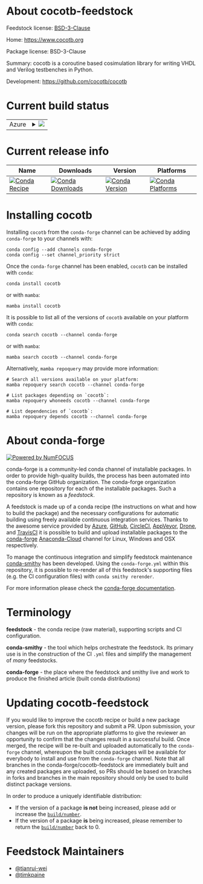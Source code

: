 About cocotb-feedstock
======================

Feedstock license: [BSD-3-Clause](https://github.com/conda-forge/cocotb-feedstock/blob/main/LICENSE.txt)

Home: https://www.cocotb.org

Package license: BSD-3-Clause

Summary: cocotb is a coroutine based cosimulation library for writing VHDL and Verilog testbenches in Python.

Development: https://github.com/cocotb/cocotb

Current build status
====================


<table>
    
  <tr>
    <td>Azure</td>
    <td>
      <details>
        <summary>
          <a href="https://dev.azure.com/conda-forge/feedstock-builds/_build/latest?definitionId=19242&branchName=main">
            <img src="https://dev.azure.com/conda-forge/feedstock-builds/_apis/build/status/cocotb-feedstock?branchName=main">
          </a>
        </summary>
        <table>
          <thead><tr><th>Variant</th><th>Status</th></tr></thead>
          <tbody><tr>
              <td>linux_64_python3.10.____cpython</td>
              <td>
                <a href="https://dev.azure.com/conda-forge/feedstock-builds/_build/latest?definitionId=19242&branchName=main">
                  <img src="https://dev.azure.com/conda-forge/feedstock-builds/_apis/build/status/cocotb-feedstock?branchName=main&jobName=linux&configuration=linux%20linux_64_python3.10.____cpython" alt="variant">
                </a>
              </td>
            </tr><tr>
              <td>linux_64_python3.11.____cpython</td>
              <td>
                <a href="https://dev.azure.com/conda-forge/feedstock-builds/_build/latest?definitionId=19242&branchName=main">
                  <img src="https://dev.azure.com/conda-forge/feedstock-builds/_apis/build/status/cocotb-feedstock?branchName=main&jobName=linux&configuration=linux%20linux_64_python3.11.____cpython" alt="variant">
                </a>
              </td>
            </tr><tr>
              <td>linux_64_python3.8.____cpython</td>
              <td>
                <a href="https://dev.azure.com/conda-forge/feedstock-builds/_build/latest?definitionId=19242&branchName=main">
                  <img src="https://dev.azure.com/conda-forge/feedstock-builds/_apis/build/status/cocotb-feedstock?branchName=main&jobName=linux&configuration=linux%20linux_64_python3.8.____cpython" alt="variant">
                </a>
              </td>
            </tr><tr>
              <td>linux_64_python3.9.____cpython</td>
              <td>
                <a href="https://dev.azure.com/conda-forge/feedstock-builds/_build/latest?definitionId=19242&branchName=main">
                  <img src="https://dev.azure.com/conda-forge/feedstock-builds/_apis/build/status/cocotb-feedstock?branchName=main&jobName=linux&configuration=linux%20linux_64_python3.9.____cpython" alt="variant">
                </a>
              </td>
            </tr><tr>
              <td>osx_64_python3.10.____cpython</td>
              <td>
                <a href="https://dev.azure.com/conda-forge/feedstock-builds/_build/latest?definitionId=19242&branchName=main">
                  <img src="https://dev.azure.com/conda-forge/feedstock-builds/_apis/build/status/cocotb-feedstock?branchName=main&jobName=osx&configuration=osx%20osx_64_python3.10.____cpython" alt="variant">
                </a>
              </td>
            </tr><tr>
              <td>osx_64_python3.11.____cpython</td>
              <td>
                <a href="https://dev.azure.com/conda-forge/feedstock-builds/_build/latest?definitionId=19242&branchName=main">
                  <img src="https://dev.azure.com/conda-forge/feedstock-builds/_apis/build/status/cocotb-feedstock?branchName=main&jobName=osx&configuration=osx%20osx_64_python3.11.____cpython" alt="variant">
                </a>
              </td>
            </tr><tr>
              <td>osx_64_python3.8.____cpython</td>
              <td>
                <a href="https://dev.azure.com/conda-forge/feedstock-builds/_build/latest?definitionId=19242&branchName=main">
                  <img src="https://dev.azure.com/conda-forge/feedstock-builds/_apis/build/status/cocotb-feedstock?branchName=main&jobName=osx&configuration=osx%20osx_64_python3.8.____cpython" alt="variant">
                </a>
              </td>
            </tr><tr>
              <td>osx_64_python3.9.____cpython</td>
              <td>
                <a href="https://dev.azure.com/conda-forge/feedstock-builds/_build/latest?definitionId=19242&branchName=main">
                  <img src="https://dev.azure.com/conda-forge/feedstock-builds/_apis/build/status/cocotb-feedstock?branchName=main&jobName=osx&configuration=osx%20osx_64_python3.9.____cpython" alt="variant">
                </a>
              </td>
            </tr>
          </tbody>
        </table>
      </details>
    </td>
  </tr>
</table>

Current release info
====================

| Name | Downloads | Version | Platforms |
| --- | --- | --- | --- |
| [![Conda Recipe](https://img.shields.io/badge/recipe-cocotb-green.svg)](https://anaconda.org/conda-forge/cocotb) | [![Conda Downloads](https://img.shields.io/conda/dn/conda-forge/cocotb.svg)](https://anaconda.org/conda-forge/cocotb) | [![Conda Version](https://img.shields.io/conda/vn/conda-forge/cocotb.svg)](https://anaconda.org/conda-forge/cocotb) | [![Conda Platforms](https://img.shields.io/conda/pn/conda-forge/cocotb.svg)](https://anaconda.org/conda-forge/cocotb) |

Installing cocotb
=================

Installing `cocotb` from the `conda-forge` channel can be achieved by adding `conda-forge` to your channels with:

```
conda config --add channels conda-forge
conda config --set channel_priority strict
```

Once the `conda-forge` channel has been enabled, `cocotb` can be installed with `conda`:

```
conda install cocotb
```

or with `mamba`:

```
mamba install cocotb
```

It is possible to list all of the versions of `cocotb` available on your platform with `conda`:

```
conda search cocotb --channel conda-forge
```

or with `mamba`:

```
mamba search cocotb --channel conda-forge
```

Alternatively, `mamba repoquery` may provide more information:

```
# Search all versions available on your platform:
mamba repoquery search cocotb --channel conda-forge

# List packages depending on `cocotb`:
mamba repoquery whoneeds cocotb --channel conda-forge

# List dependencies of `cocotb`:
mamba repoquery depends cocotb --channel conda-forge
```


About conda-forge
=================

[![Powered by
NumFOCUS](https://img.shields.io/badge/powered%20by-NumFOCUS-orange.svg?style=flat&colorA=E1523D&colorB=007D8A)](https://numfocus.org)

conda-forge is a community-led conda channel of installable packages.
In order to provide high-quality builds, the process has been automated into the
conda-forge GitHub organization. The conda-forge organization contains one repository
for each of the installable packages. Such a repository is known as a *feedstock*.

A feedstock is made up of a conda recipe (the instructions on what and how to build
the package) and the necessary configurations for automatic building using freely
available continuous integration services. Thanks to the awesome service provided by
[Azure](https://azure.microsoft.com/en-us/services/devops/), [GitHub](https://github.com/),
[CircleCI](https://circleci.com/), [AppVeyor](https://www.appveyor.com/),
[Drone](https://cloud.drone.io/welcome), and [TravisCI](https://travis-ci.com/)
it is possible to build and upload installable packages to the
[conda-forge](https://anaconda.org/conda-forge) [Anaconda-Cloud](https://anaconda.org/)
channel for Linux, Windows and OSX respectively.

To manage the continuous integration and simplify feedstock maintenance
[conda-smithy](https://github.com/conda-forge/conda-smithy) has been developed.
Using the ``conda-forge.yml`` within this repository, it is possible to re-render all of
this feedstock's supporting files (e.g. the CI configuration files) with ``conda smithy rerender``.

For more information please check the [conda-forge documentation](https://conda-forge.org/docs/).

Terminology
===========

**feedstock** - the conda recipe (raw material), supporting scripts and CI configuration.

**conda-smithy** - the tool which helps orchestrate the feedstock.
                   Its primary use is in the construction of the CI ``.yml`` files
                   and simplify the management of *many* feedstocks.

**conda-forge** - the place where the feedstock and smithy live and work to
                  produce the finished article (built conda distributions)


Updating cocotb-feedstock
=========================

If you would like to improve the cocotb recipe or build a new
package version, please fork this repository and submit a PR. Upon submission,
your changes will be run on the appropriate platforms to give the reviewer an
opportunity to confirm that the changes result in a successful build. Once
merged, the recipe will be re-built and uploaded automatically to the
`conda-forge` channel, whereupon the built conda packages will be available for
everybody to install and use from the `conda-forge` channel.
Note that all branches in the conda-forge/cocotb-feedstock are
immediately built and any created packages are uploaded, so PRs should be based
on branches in forks and branches in the main repository should only be used to
build distinct package versions.

In order to produce a uniquely identifiable distribution:
 * If the version of a package **is not** being increased, please add or increase
   the [``build/number``](https://docs.conda.io/projects/conda-build/en/latest/resources/define-metadata.html#build-number-and-string).
 * If the version of a package **is** being increased, please remember to return
   the [``build/number``](https://docs.conda.io/projects/conda-build/en/latest/resources/define-metadata.html#build-number-and-string)
   back to 0.

Feedstock Maintainers
=====================

* [@tianrui-wei](https://github.com/tianrui-wei/)
* [@timkpaine](https://github.com/timkpaine/)


